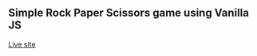 ## Simple Rock Paper Scissors game using Vanilla JS

[Live site](https://acesif.github.io/Rock-Paper-Scissor-Game/)